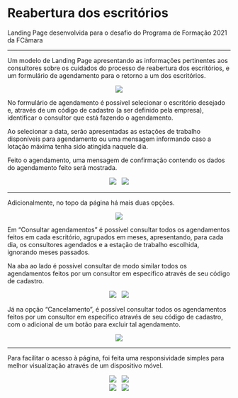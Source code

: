 # Reabertura dos escritórios
Landing Page desenvolvida para o desafio do Programa de Formação 2021 da FCâmara

<hr>

Um modelo de Landing Page apresentando as informações pertinentes aos consultores sobre os cuidados do processo de reabertura dos escritórios, e um formulário de agendamento para o retorno a um dos escritórios.
<p align="center">
<img src="https://i.ibb.co/6sJ73MY/main2.png">
</p>

<p>No formulário de agendamento é possível selecionar o escritório desejado e, através de um código de cadastro (a ser definido pela empresa), identificar o consultor que está fazendo o agendamento.</p>
<p>Ao selecionar a data, serão apresentadas as estações de trabalho disponíveis para agendamento ou uma mensagem informando caso a lotação máxima tenha sido atingida naquele dia.</p>
<p>Feito o agendamento, uma mensagem de confirmação contendo os dados do agendamento feito será mostrada.</p>

<p align="center">
<img src="https://i.ibb.co/C5j8SDC/agendamento.png">&nbsp&nbsp&nbsp<img src="https://i.ibb.co/gPZFchc/mensagem-confirm.png">
</p>
  
<hr>
<p>Adicionalmente, no topo da página há mais duas opções.</p>
<p align="center">
<img src="https://i.ibb.co/WtxxWjJ/menu.png">
</p>

<p>Em “Consultar agendamentos” é possível consultar todos os agendamentos feitos em cada escritório, agrupados em meses, apresentando, para cada dia, os consultores agendados e a estação de trabalho escolhida, ignorando meses passados.</p>
<p>Na aba ao lado é possível consultar de modo similar todos os agendamentos feitos por um consultor em específico através de seu código de cadastro.</p>

<p align="center">
<img src="https://i.ibb.co/d6f7CCs/consulta-mes.png">&nbsp&nbsp&nbsp<img src="https://i.ibb.co/ZJpNLtF/consulta-codcad.png">
</p>

<p>Já na opção “Cancelamento”, é possível consultar todos os agendamentos feitos por um consultor em específico através de seu código de cadastro, com o adicional de um botão para excluir tal agendamento.</p>
<p align="center">
<img src="https://i.ibb.co/P52Qq9g/cancelamento.png">
</p>

<hr>
<p>Para facilitar o acesso à página, foi feita uma responsividade simples para melhor visualização através de um dispositivo móvel.</p>
<p align="center">
<img src="https://i.ibb.co/rvwYr0D/tela1.png">&nbsp&nbsp&nbsp<img src="https://i.ibb.co/Jnbtn6d/tela4.png"><br>
  <img src="https://i.ibb.co/LhmjvMc/tela2.png">&nbsp&nbsp&nbsp<img src="https://i.ibb.co/YQKZLjF/tela3.png">
</p>
